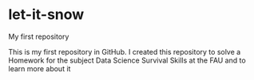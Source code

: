 # let-it-snow
My first repository

This is my first repository in GitHub.
I created this repository to solve a Homework for the subject Data Science Survival Skills at the FAU and to learn more about it
